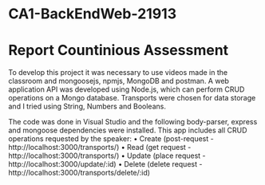 # CA1-BackEndWeb-21913

<h1>Report Countinious Assessment</h1>

To develop this project it was necessary to use videos made in the classroom and mongoosejs, npmjs, MongoDB and postman.
A web application API was developed using Node.js, which can perform CRUD operations on a Mongo database.
Transports were chosen for data storage and I tried using String, Numbers and Booleans.

The code was done in Visual Studio and the following body-parser, express and mongoose dependencies were installed.
This app includes all CRUD operations requested by the speaker:
• Create (post-request - http://localhost:3000/transports/)
• Read (get request - http://localhost:3000/transports/)
• Update (place request - http://localhost:3000/update/:id)
• Delete (delete request - http://localhost:3000/transports/delete/:id)



